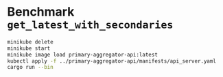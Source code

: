 # Benchmark `get_latest_with_secondaries`

```sh
minikube delete
minikube start
minikube image load primary-aggregator-api:latest
kubectl apply -f ../primary-aggregator-api/manifests/api_server.yaml
cargo run --bin 
